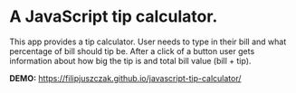 # A JavaScript tip calculator.

This app provides a tip calculator. User needs to type in their bill and what percentage of bill should tip be. After a click of a button user gets information about how big the tip is and total bill value (bill + tip).

**DEMO:**
https://filipjuszczak.github.io/javascript-tip-calculator/
